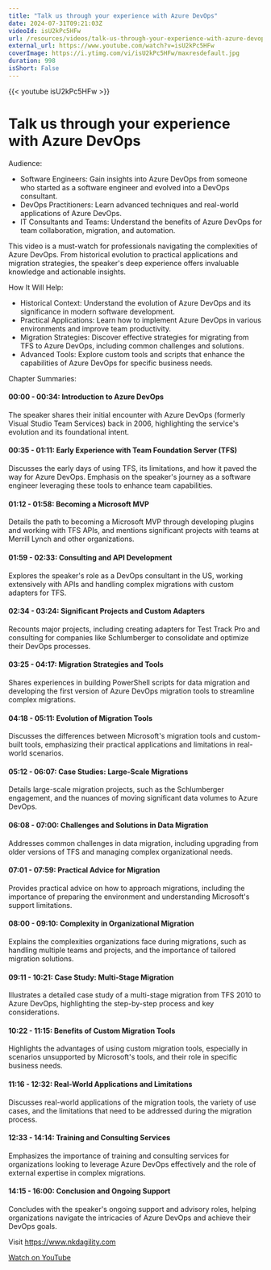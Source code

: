 ```yaml
---
title: "Talk us through your experience with Azure DevOps"
date: 2024-07-31T09:21:03Z
videoId: isU2kPc5HFw
url: /resources/videos/talk-us-through-your-experience-with-azure-devops
external_url: https://www.youtube.com/watch?v=isU2kPc5HFw
coverImage: https://i.ytimg.com/vi/isU2kPc5HFw/maxresdefault.jpg
duration: 998
isShort: False
---
```


{{< youtube isU2kPc5HFw >}}

# Talk us through your experience with Azure DevOps

Audience:

- Software Engineers: Gain insights into Azure DevOps from someone who started as a software engineer and evolved into a DevOps consultant.
- DevOps Practitioners: Learn advanced techniques and real-world applications of Azure DevOps.
- IT Consultants and Teams: Understand the benefits of Azure DevOps for team collaboration, migration, and automation.

This video is a must-watch for professionals navigating the complexities of Azure DevOps. From historical evolution to practical applications and migration strategies, the speaker's deep experience offers invaluable knowledge and actionable insights.

How It Will Help:

- Historical Context: Understand the evolution of Azure DevOps and its significance in modern software development.
- Practical Applications: Learn how to implement Azure DevOps in various environments and improve team productivity.
- Migration Strategies: Discover effective strategies for migrating from TFS to Azure DevOps, including common challenges and solutions.
- Advanced Tools: Explore custom tools and scripts that enhance the capabilities of Azure DevOps for specific business needs.

Chapter Summaries:

#### 00:00 - 00:34: **Introduction to Azure DevOps**

The speaker shares their initial encounter with Azure DevOps (formerly Visual Studio Team Services) back in 2006, highlighting the service's evolution and its foundational intent.

#### 00:35 - 01:11: **Early Experience with Team Foundation Server (TFS)**

Discusses the early days of using TFS, its limitations, and how it paved the way for Azure DevOps. Emphasis on the speaker's journey as a software engineer leveraging these tools to enhance team capabilities.

#### 01:12 - 01:58: **Becoming a Microsoft MVP**

Details the path to becoming a Microsoft MVP through developing plugins and working with TFS APIs, and mentions significant projects with teams at Merrill Lynch and other organizations.

#### 01:59 - 02:33: **Consulting and API Development**

Explores the speaker's role as a DevOps consultant in the US, working extensively with APIs and handling complex migrations with custom adapters for TFS.

#### 02:34 - 03:24: **Significant Projects and Custom Adapters**

Recounts major projects, including creating adapters for Test Track Pro and consulting for companies like Schlumberger to consolidate and optimize their DevOps processes.

#### 03:25 - 04:17: **Migration Strategies and Tools**

Shares experiences in building PowerShell scripts for data migration and developing the first version of Azure DevOps migration tools to streamline complex migrations.

#### 04:18 - 05:11: **Evolution of Migration Tools**

Discusses the differences between Microsoft's migration tools and custom-built tools, emphasizing their practical applications and limitations in real-world scenarios.

#### 05:12 - 06:07: **Case Studies: Large-Scale Migrations**

Details large-scale migration projects, such as the Schlumberger engagement, and the nuances of moving significant data volumes to Azure DevOps.

#### 06:08 - 07:00: **Challenges and Solutions in Data Migration**

Addresses common challenges in data migration, including upgrading from older versions of TFS and managing complex organizational needs.

#### 07:01 - 07:59: **Practical Advice for Migration**

Provides practical advice on how to approach migrations, including the importance of preparing the environment and understanding Microsoft's support limitations.

#### 08:00 - 09:10: **Complexity in Organizational Migration**

Explains the complexities organizations face during migrations, such as handling multiple teams and projects, and the importance of tailored migration solutions.

#### 09:11 - 10:21: **Case Study: Multi-Stage Migration**

Illustrates a detailed case study of a multi-stage migration from TFS 2010 to Azure DevOps, highlighting the step-by-step process and key considerations.

#### 10:22 - 11:15: **Benefits of Custom Migration Tools**

Highlights the advantages of using custom migration tools, especially in scenarios unsupported by Microsoft's tools, and their role in specific business needs.

#### 11:16 - 12:32: **Real-World Applications and Limitations**

Discusses real-world applications of the migration tools, the variety of use cases, and the limitations that need to be addressed during the migration process.

#### 12:33 - 14:14: **Training and Consulting Services**

Emphasizes the importance of training and consulting services for organizations looking to leverage Azure DevOps effectively and the role of external expertise in complex migrations.

#### 14:15 - 16:00: **Conclusion and Ongoing Support**

Concludes with the speaker's ongoing support and advisory roles, helping organizations navigate the intricacies of Azure DevOps and achieve their DevOps goals.

Visit https://www.nkdagility.com

[Watch on YouTube](https://www.youtube.com/watch?v=isU2kPc5HFw)

